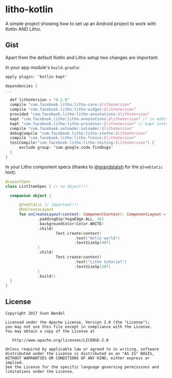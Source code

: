 # litho-kotlin
A simple project showing how to set up an Android project to work with Kotlin AND Litho.

## Gist
Apart from the default Kotlin and Litho setup two changes are important:

In your app module's `build.gradle`:

```kotlin
apply plugin: 'kotlin-kapt'

dependencies {
...

  def lithoVersion = '0.2.0'
  compile "com.facebook.litho:litho-core:$lithoVersion"
  compile "com.facebook.litho:litho-widget:$lithoVersion"
  provided "com.facebook.litho:litho-annotations:$lithoVersion"
  kapt "com.facebook.litho:litho-annotations:$lithoVersion" // in addition(!) to the "provided" line
  kapt "com.facebook.litho:litho-processor:$lithoVersion" // kapt instead of annotationprocessor or apt
  compile "com.facebook.soloader:soloader:$lithoVersion"
  debugCompile "com.facebook.litho:litho-stetho:$lithoVersion"
  compile "com.facebook.litho:litho-fresco:$lithoVersion"
  testCompile("com.facebook.litho:litho-testing:$lithoVersion") {
      exclude group: 'com.google.code.findbugs'
  }
}
```
    
In your Litho component specs (thanks to [@grandstaish](https://github.com/grandstaish) for the `@JvmStatic` hint):

```kotlin
@LayoutSpec
class ListItemSpec { // no object!!!

  companion object {

      @JvmStatic // important!!!
      @OnCreateLayout
      fun onCreateLayout(context: ComponentContext): ComponentLayout = Column.create(context)
              .paddingDip(YogaEdge.ALL, 16)
              .backgroundColor(Color.WHITE)
              .child(
                      Text.create(context)
                              .text("Hello world")
                              .textSizeSp(40f)
              )
              .child(
                      Text.create(context)
                              .text("Litho tutorial")
                              .textSizeSp(20f)
              )
              .build()
  }
}
```

## License
```
Copyright 2017 Sven Bendel

Licensed under the Apache License, Version 2.0 (the "License");
you may not use this file except in compliance with the License.
You may obtain a copy of the License at

   http://www.apache.org/licenses/LICENSE-2.0

Unless required by applicable law or agreed to in writing, software
distributed under the License is distributed on an "AS IS" BASIS,
WITHOUT WARRANTIES OR CONDITIONS OF ANY KIND, either express or implied.
See the License for the specific language governing permissions and
limitations under the License.
```
